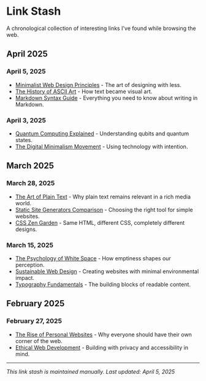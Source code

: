 # Link Stash

A chronological collection of interesting links I've found while browsing the web.

## April 2025

### April 5, 2025

- [Minimalist Web Design Principles](https://example.com/minimalist-design) - The art of designing with less.
- [The History of ASCII Art](https://example.com/ascii-art-history) - How text became visual art.
- [Markdown Syntax Guide](https://example.com/markdown-guide) - Everything you need to know about writing in Markdown.

### April 3, 2025

- [Quantum Computing Explained](https://example.com/quantum-computing) - Understanding qubits and quantum states.
- [The Digital Minimalism Movement](https://example.com/digital-minimalism) - Using technology with intention.

## March 2025

### March 28, 2025

- [The Art of Plain Text](https://example.com/plain-text) - Why plain text remains relevant in a rich media world.
- [Static Site Generators Comparison](https://example.com/static-sites) - Choosing the right tool for simple websites.
- [CSS Zen Garden](https://example.com/css-zen) - Same HTML, different CSS, completely different designs.

### March 15, 2025

- [The Psychology of White Space](https://example.com/white-space) - How emptiness shapes our perception.
- [Sustainable Web Design](https://example.com/sustainable-web) - Creating websites with minimal environmental impact.
- [Typography Fundamentals](https://example.com/typography) - The building blocks of readable content.

## February 2025

### February 27, 2025

- [The Rise of Personal Websites](https://example.com/personal-sites) - Why everyone should have their own corner of the web.
- [Ethical Web Development](https://example.com/ethical-web) - Building with privacy and accessibility in mind.

---

*This link stash is maintained manually. Last updated: April 5, 2025*
